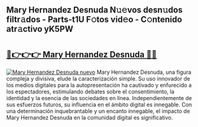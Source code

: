 ## Mary Hernandez Desnuda N𝚞𝚎vos desn𝚞dos filtr𝚊dos - Parts-t1U F𝚘tos vid𝚎o - C𝚘ntenido atr𝚊ctivo yK5PW

# <h2><a href="http://mb8mc7.tromn.icu/?c=Mary+Hernandez+Desnuda">🔗👉👉👉 Mary Hernandez Desnuda 🔗🔗</a></h2>

[![Mary Hernandez Desnuda nuevo](https://i.imgur.com/pEAQMta.gif)](http://mb8mc7.tromn.icu/?c=Mary+Hernandez+Desnuda)
Mary Hernandez Desnuda, una figura compleja y divisiva, elude la caracterización simple. Su uso innovador de los medios digitales para la autopresentación ha cautivado y enfurecido a los espectadores, estimulando debates sobre el consentimiento, la identidad y la esencia de las sociedades en línea. Independientemente de sus esfuerzos futuros, su influencia en el ámbito digital es innegable. Con una determinación inquebrantable y un encanto innegable, el impacto de Mary Hernandez Desnuda en la comunidad digital es significativo.
